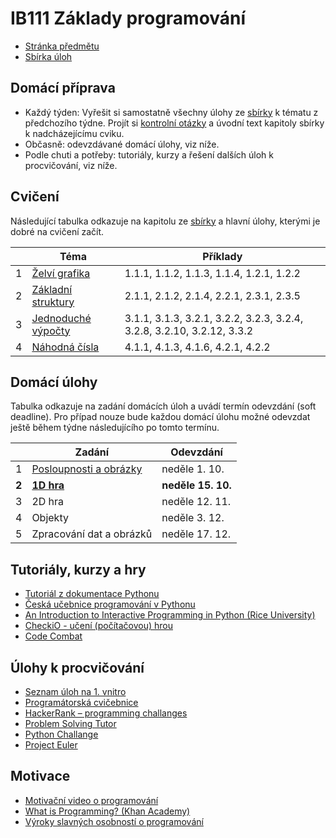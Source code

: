 IB111 Základy programování
==========================

* [Stránka předmětu](http://www.fi.muni.cz/IB111/)
* [Sbírka úloh](http://www.fi.muni.cz/IB111/sbirka/)


Domácí příprava
--------------------
* Každý týden: Vyřešit si samostatně všechny úlohy ze [sbírky](http://www.fi.muni.cz/IB111/sbirka/) k tématu z předchozího týdne.
  Projít si [kontrolní otázky](https://docs.google.com/document/d/19VeL15P5s8rv-YoCMwpIiQD34ptn6bevJKsV7mBD-Uo/view)
  a úvodní text kapitoly sbírky k nadcházejícímu cviku.
* Občasně: odevzdávané domácí úlohy, viz níže.
* Podle chuti a potřeby: tutoriály, kurzy a řešení dalších úloh k procvičování, viz níže.

Cvičení
--------------------

Následující tabulka odkazuje na kapitolu ze [sbírky](http://www.fi.muni.cz/IB111/sbirka/) a hlavní úlohy, kterými je dobré na cvičení začít.

|     | Téma | Příklady |
| --- | --- | --- |
| 1   | [Želví grafika](http://www.fi.muni.cz/IB111/sbirka/01-zelvi_grafika.html) | 1.1.1, 1.1.2, 1.1.3, 1.1.4, 1.2.1, 1.2.2 |
| 2   | [Základní struktury](http://www.fi.muni.cz/IB111/sbirka/02-zakladni_struktury.html) | 2.1.1, 2.1.2, 2.1.4, 2.2.1, 2.3.1, 2.3.5 |
| 3   | [Jednoduché výpočty](http://www.fi.muni.cz/IB111/sbirka/03-jednoduche_vypocty.html) | 3.1.1, 3.1.3, 3.2.1, 3.2.2, 3.2.3, 3.2.4, 3.2.8, 3.2.10, 3.2.12, 3.3.2 |
| 4   | [Náhodná čísla](http://www.fi.muni.cz/IB111/sbirka/04-nahodna_cisla.html) | 4.1.1, 4.1.3, 4.1.6, 4.2.1, 4.2.2 |

Domácí úlohy
------------

Tabulka odkazuje na zadání domácích úloh a uvádí termín odevzdání (soft deadline).
Pro případ nouze bude každou domácí úlohu možné odevzdat ještě během týdne následujícího po tomto termínu.

|     | Zadání | Odevzdání |
| --- | --- | --- |
| 1   | [Posloupnosti a obrázky](homeworks/homework_01.md)  | neděle 1. 10. |
| **2**   | **[1D hra](https://github.com/effa/ib111/blob/master/homeworks/homework_02.md)** | **neděle 15. 10.** |
| 3   | 2D hra | neděle 12. 11. |
| 4   | Objekty | neděle 3. 12. |
| 5   | Zpracování dat a obrázků | neděle 17. 12. |

Tutoriály, kurzy a hry
----------------------
* [Tutoriál z dokumentace Pythonu](https://docs.python.org/3/tutorial/index.html)
* [Česká učebnice programování v Pythonu](http://howto.py.cz/index.htm)
* [An Introduction to Interactive Programming in Python (Rice University)](https://www.coursera.org/course/interactivepython)
* [CheckiO - učení (počítačovou) hrou](http://www.checkio.org/)
* [Code Combat](http://codecombat.com/)

Úlohy k procvičování
--------------------
* [Seznam úloh na 1. vnitro](https://docs.google.com/document/d/1j6eVw1q_UNWmbDjoUUketnJ0QoJdHz5pRoSjR_YHiyo)
* [Programátorská cvičebnice](http://www.radekpelanek.cz/?progcvic)
* [HackerRank &ndash; programming challanges](https://www.hackerrank.com)
* [Problem Solving Tutor](http://tutor.fi.muni.cz/)
* [Python Challange](http://www.pythonchallenge.com/)
* [Project Euler](http://projecteuler.net/)

Motivace
--------
* [Motivační video o programování](https://www.youtube.com/watch?v=nKIu9yen5nc)
* [What is Programming? (Khan Academy)](https://www.khanacademy.org/computing/cs/programming/intro-to-programming/v/programming-intro)
* [Výroky slavných osobností o programování](http://code.org/quotes)
